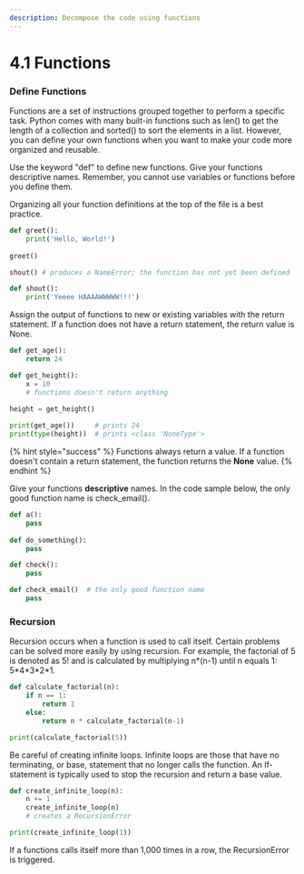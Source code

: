 ```yaml
---
description: Decompose the code using functions
---
```


# 4.1 Functions

### Define Functions

Functions are a set of instructions grouped together to perform a specific task. Python comes with many built-in functions such as len() to get the length of a collection and sorted() to sort the elements in a list. However, you can define your own functions when you want to make your code more organized and reusable.

Use the keyword "def" to define new functions. Give your functions descriptive names. Remember, you cannot use variables or functions before you define them.

Organizing all your function definitions at the top of the file is a best practice.

```python
def greet():
    print('Hello, World!')
    
greet()

shout() # produces a NameError; the function has not yet been defined

def shout():
    print('Yeeee HAAAAWWWWW!!!')
```

Assign the output of functions to new or existing variables with the return statement. If a function does not have a return statement, the return value is None.

```python
def get_age():
    return 24

def get_height():
    x = 10
    # functions doesn't return anything

height = get_height()
    
print(get_age())     # prints 24
print(type(height))  # prints <class 'NoneType'>
```

{% hint style="success" %}
Functions always return a value. If a function doesn't contain a return statement, the function returns the **None** value.
{% endhint %}

Give your functions **descriptive** names. In the code sample below, the only good function name is check\_email().

```python
def a():
    pass
    
def do_something():
    pass

def check():
    pass

def check_email()  # the only good function name
    pass
```

### Recursion

Recursion occurs when a function is used to call itself. Certain problems can be solved more easily by using recursion. For example, the factorial of 5 is denoted as 5! and is calculated by multiplying n\*(n-1) until n equals 1: 5\*4\*3\*2\*1.

```python
def calculate_factorial(n):
    if n == 1:
        return 1
    else:
        return n * calculate_factorial(n-1)

print(calculate_factorial(5))
```

Be careful of creating infinite loops. Infinite loops are those that have no terminating, or base, statement that no longer calls the function. An If-statement is typically used to stop the recursion and return a base value.

```python
def create_infinite_loop(n):
    n += 1
    create_infinite_loop(n)
    # creates a RecursionError

print(create_infinite_loop(1))
```

If a functions calls itself more than 1,000 times in a row, the RecursionError is triggered.
